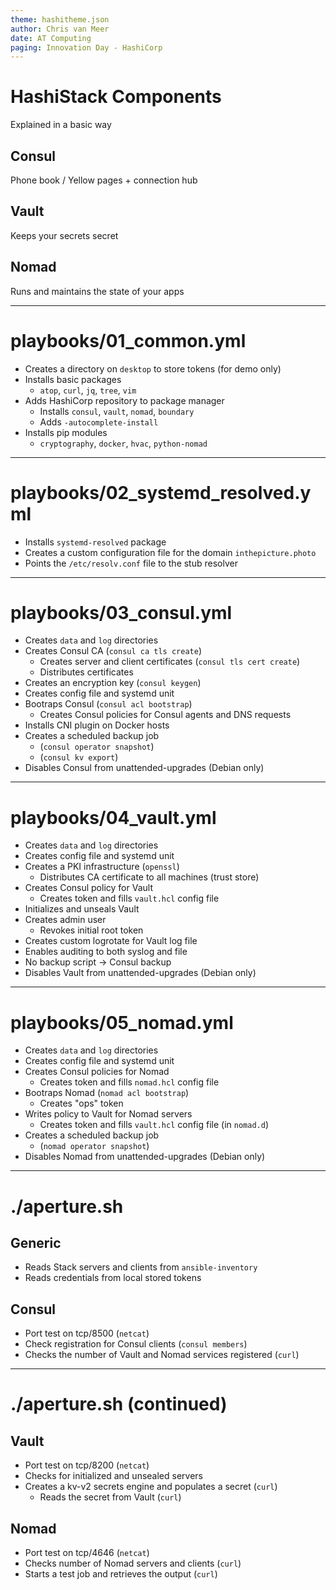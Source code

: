 ```yaml
---
theme: hashitheme.json
author: Chris van Meer
date: AT Computing
paging: Innovation Day - HashiCorp
---
```


# HashiStack Components

Explained in a basic way

## Consul

Phone book / Yellow pages + connection hub

## Vault

Keeps your secrets secret

## Nomad

Runs and maintains the state of your apps

---

# playbooks/01_common.yml

- Creates a directory on `desktop` to store tokens (for demo only)
- Installs basic packages
  - `atop`, `curl`, `jq`, `tree`, `vim`
- Adds HashiCorp repository to package manager
  - Installs `consul`, `vault`, `nomad`, `boundary`
  - Adds `-autocomplete-install`
- Installs pip modules
  - `cryptography`, `docker`, `hvac`, `python-nomad`

---

# playbooks/02_systemd_resolved.yml

- Installs `systemd-resolved` package
- Creates a custom configuration file for the domain `inthepicture.photo`
- Points the `/etc/resolv.conf` file to the stub resolver

---

# playbooks/03_consul.yml

- Creates `data` and `log` directories
- Creates Consul CA (`consul ca tls create`)
  - Creates server and client certificates (`consul tls cert create`)
  - Distributes certificates
- Creates an encryption key (`consul keygen`)
- Creates config file and systemd unit
- Bootraps Consul (`consul acl bootstrap`)
  - Creates Consul policies for Consul agents and DNS requests
- Installs CNI plugin on Docker hosts
- Creates a scheduled backup job
  - (`consul operator snapshot`)
  - (`consul kv export`)
- Disables Consul from unattended-upgrades (Debian only)

---

# playbooks/04_vault.yml

- Creates `data` and `log` directories
- Creates config file and systemd unit
- Creates a PKI infrastructure (`openssl`)
  - Distributes CA certificate to all machines (trust store)
- Creates Consul policy for Vault
  - Creates token and fills `vault.hcl` config file
- Initializes and unseals Vault
- Creates admin user
  - Revokes initial root token
- Creates custom logrotate for Vault log file
- Enables auditing to both syslog and file
- No backup script -> Consul backup
- Disables Vault from unattended-upgrades (Debian only)

---

# playbooks/05_nomad.yml

- Creates `data` and `log` directories
- Creates config file and systemd unit
- Creates Consul policies for Nomad
  - Creates token and fills `nomad.hcl` config file
- Bootraps Nomad (`nomad acl bootstrap`)
  - Creates "ops" token
- Writes policy to Vault for Nomad servers
  - Creates token and fills `vault.hcl` config file (in `nomad.d`)
- Creates a scheduled backup job
  - (`nomad operator snapshot`)
- Disables Nomad from unattended-upgrades (Debian only)

---

# ./aperture.sh

## Generic

- Reads Stack servers and clients from `ansible-inventory`
- Reads credentials from local stored tokens

## Consul

- Port test on tcp/8500 (`netcat`)
- Check registration for Consul clients (`consul members`)
- Checks the number of Vault and Nomad services registered (`curl`)

---

# ./aperture.sh (continued)

## Vault

- Port test on tcp/8200 (`netcat`)
- Checks for initialized and unsealed servers
- Creates a kv-v2 secrets engine and populates a secret (`curl`)
  - Reads the secret from Vault (`curl`)

## Nomad

- Port test on tcp/4646 (`netcat`)
- Checks number of Nomad servers and clients (`curl`)
- Starts a test job and retrieves the output (`curl`)

